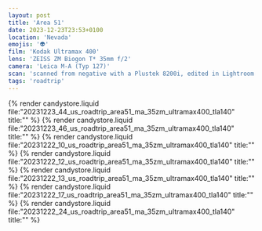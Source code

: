 ```yaml
---
layout: post
title: 'Area 51'
date: 2023-12-23T23:53+0100
location: 'Nevada'
emojis: '👽'
film: 'Kodak Ultramax 400'
lens: 'ZEISS ZM Biogon T* 35mm f/2'
camera: 'Leica M-A (Typ 127)'
scan: 'scanned from negative with a Plustek 8200i, edited in Lightroom'
tags: 'roadtrip'
---
```


{% render candystore.liquid file:"20231223_44_us_roadtrip_area51_ma_35zm_ultramax400_tla140" title:"" %}
{% render candystore.liquid file:"20231223_46_us_roadtrip_area51_ma_35zm_ultramax400_tla140" title:"" %}
{% render candystore.liquid file:"20231222_10_us_roadtrip_area51_ma_35zm_ultramax400_tla140" title:"" %}
{% render candystore.liquid file:"20231222_12_us_roadtrip_area51_ma_35zm_ultramax400_tla140" title:"" %}
{% render candystore.liquid file:"20231222_13_us_roadtrip_area51_ma_35zm_ultramax400_tla140" title:"" %}
{% render candystore.liquid file:"20231222_17_us_roadtrip_area51_ma_35zm_ultramax400_tla140" title:"" %}
{% render candystore.liquid file:"20231222_24_us_roadtrip_area51_ma_35zm_ultramax400_tla140" title:"" %}